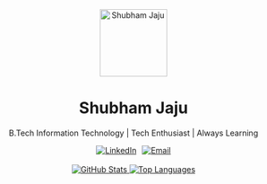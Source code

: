 
<div align="center">
  <img src="https://avatars.githubusercontent.com/u/YOUR_GITHUB_ID?v=4" width="120px" alt="Shubham Jaju" />
  <h1>Shubham Jaju</h1>
  <p>B.Tech Information Technology | Tech Enthusiast | Always Learning</p>

  <div style="display: flex; gap: 10px; justify-content: center; flex-wrap: wrap;">
    <a href=" https://www.linkedin.com/in/shubhamjaju03/ " target="_blank" rel="noopener noreferrer">
      <img alt="LinkedIn" src="https://img.shields.io/badge/-LinkedIn-blue?style=flat&logo=linkedin&logoColor=white" />
    </a>
    <a href="mailto:sjaju589@gmail.com">
      <img alt="Email" src=" https://img.shields.io/badge/-Email-red?style=flat&logo=envelope&logoColor=white" />
    </a>
  </div>

  <br />

  <!-- GitHub Stats -->
  <a href=" https://github.com/anuraghazra/github-readme-stats " target="_blank" rel="noopener noreferrer">
    <img src="https://github-readme-stats.vercel.app/api?username=shubhamjaju03&show_icons=true&theme=dracula&include_all_commits=true" alt="GitHub Stats" />
  </a>

  <!-- Top Languages -->
  <a href=" https://github.com/anuraghazra/github-readme-stats " target="_blank" rel="noopener noreferrer">
    <img src="https://github-readme-stats.vercel.app/api/top-langs/?username=shubhamjaju03&theme=dracula" alt="Top Languages" />
  </a>
</div>
